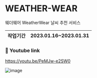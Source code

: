 # WEATHER-WEAR
웨더웨어 WeatherWear 날씨 추천 서비스


|작업기간|2023.01.16~2023.01.31|
|---|---|

### 📎 Youtube link
https://youtu.be/PeMJw-e2SW0

![image](https://user-images.githubusercontent.com/107970815/216077538-97352525-f528-45ca-b179-deda8767dcfe.png)

